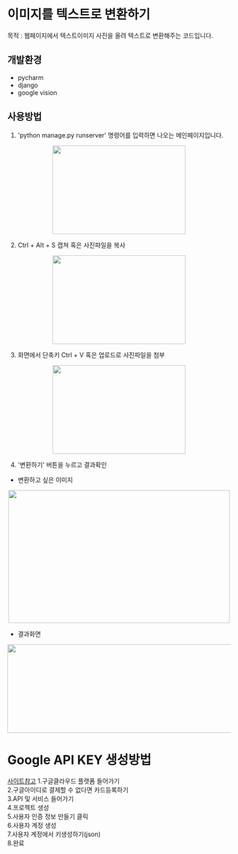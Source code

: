 # 이미지를 텍스트로 변환하기

목적 : 웹페이지에서 텍스트이미지 사진을 올려 텍스트로 변환해주는 코드입니다.

## 개발환경
- pycharm
- django
- google vision

## 사용방법

1. 'python manage.py runserver' 명령어를 입력하면 나오는 메인페이지입니다.   
<p align="center">
<img src="https://user-images.githubusercontent.com/51938331/130610903-549c4c42-14ac-4437-aa55-e6ce2d8d37ea.png" width="300" height="200">
</p>

2. Ctrl + Alt + S 캡쳐 혹은 사진파일을 복사  
<p align="center">
<img src="https://user-images.githubusercontent.com/51938331/130611838-f4a9f734-93b4-404a-b4e4-13bcecf5ed94.png" width="300" height="200">
</p>

3. 화면에서 단축키 Ctrl + V 혹은 업로드로 사진파일을 첨부 
<p align="center">
<img src="https://user-images.githubusercontent.com/51938331/130612263-ca0e1809-792e-4204-946f-edfef76d95a0.png" width="300" height="200">
</p>

4. '변환하기' 버튼을 누르고 결과확인


- 변환하고 싶은 이미지  
<p align="center">
<img src="https://user-images.githubusercontent.com/51938331/130613251-e2afe96e-6aae-4f29-8077-792a81ba93ac.png" width="500" height="300">
</p>

- 결과화면
<p align="center">
<img src="https://user-images.githubusercontent.com/51938331/130613493-7ae54a87-4a5b-4072-bc17-332aa373fdfa.png" width="700" height="200">
</p>

# Google API KEY 생성방법
[사이트참고](https://coding-factory.tistory.com/47)
1.구글클라우드 플랫폼 들어가기  
2.구글아이디로 결제할 수 없다면 카드등록하기  
3.API 및 서비스 들어가기  
4.프로젝트 생성  
5.사용자 인증 정보 만들기 클릭  
6.사용자 계정 생성  
7.사용자 계정에서 키생성하기(json)  
8.완료  
